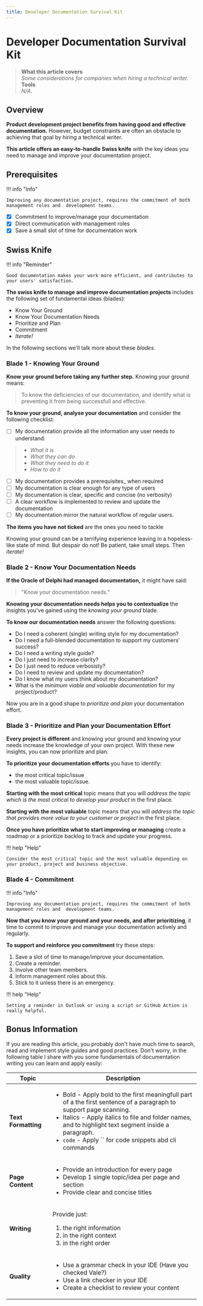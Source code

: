 ```yaml
---
title: Developer Documentation Survival Kit
---
```


# Developer Documentation Survival Kit

> **What this article covers**\
> _Some considerations for companies when hiring a technical writer._\
> **Tools**\
> _N/A._

## Overview

**Product development project benefits from having good and effective documentation.** However, budget constraints are often an obstacle to achieving that goal by hiring a technical writer. &#x20;

**This article offers an easy-to-handle Swiss knife** with the key ideas you need to manage and improve your documentation project. &#x20;

## Prerequisites

!!! info "Info"

    Improving any documentation project, requires the commitment of both management roles and  development teams.  
    

* [x] Commitment to improve/manage your documentation
* [x] Direct communication with management roles
* [x] Save a small slot of time for documentation work

## Swiss Knife

!!! info "Reminder"

```
Good documentation makes your work more efficient, and contributes to your users' satisfaction.
```

**The swiss knife to manage and improve documentation projects** includes the following set of fundamental ideas (blades):

* Know Your Ground
* Know Your Documentation Needs
* Prioritize and Plan
* Commitment
* _Iterate!_

In the following sections we'll talk more about these _blades_.

### Blade 1 - Knowing Your Ground

**Know your ground before taking any further step.** Knowing your ground means:

> To know the deficiencies of our documentation, and identify what is preventing it from being successfull and effective. &#x20;

**To know your ground, analyse your documentation** and consider the following checklist:

* [ ] My documentation provide all the information any user needs to understand:

> * _What it is_
> * _What they can do_
> * _What they need to do it_
> * _How to do it_

* [ ] My documentation provides a prerequisites\_ when required
* [ ] My documentation is clear enough for any type of users
* [ ] My documentation is clear, specific and concise (no verbosity)
* [ ] A clear workflow is implemented to review and update the documentation
* [ ] My documentation mirror the natural workflow of regular users.

**The items you have not ticked** are the ones you need to tackle

Knowing your ground can be a terrifying experience leaving in a hopeless-like state of mind. But despair do not! Be patient, take small steps. Then _iterate!_

### Blade 2 - Know Your Documentation Needs

**If the Oracle of Delphi had managed documentation,** it might have said:

> "Know your documentation needs."

**Knowing your documentation needs helps you to contextualize** the insights you've gained using the _knowing your ground_ blade.

**To know our documentation needs** answer the following questions:

* Do I need a coherent (single) writing style for my documentation?
* Do I need a full-blended documentation to support my customers' success?
* Do I need a writing style guide?
* Do I just need to increase clarity?
* Do I just need to reduce verbosisty?
* Do I need to review and update my documentation?
* Do I know what my users think about my documentation?
* What is the _minimum viable and valuable documentation_ for my project/product?

Now you are in a good shape to _prioritize and plan_ your documentation effort.

### Blade 3 - Prioritize and Plan your Documentation Effort

**Every project is different** and knowing your ground and knowing your needs increase the knowledge of your own project. With these new insights, you can now prioritize and plan.

**To prioritize your documentation efforts** you have to identify:

* the most critical topic/issue
* the most valuable topic/issue.

**Starting with the most critical** topic means that you will _address the topic which is the most critical to develop your product_ in the first place.

**Starting with the most valuable** topic means that you will _address the topic that provides more value to your customer or project_ in the first place.

**Once you have prioritize what to start improving or managing** create a roadmap or a prioritize backlog to track and update your progress.

!!! help "Help"

```
Consider the most critical topic and the most valuable depending on your product, project and business objective.
```

### Blade 4 - Commitment

!!! info "Info"

```
Improving any documentation project, requires the commitment of both management roles and  development teams.
```

**Now that you know your ground and your needs, and after prioritizing**, it time to commit to improve and manage your documentation actively and regularly.

**To support and reinforce you commitment** try these steps:

1. Save a slot of time to manage/improve your documentation.
2. Create a reminder.
3. Involve other team members.
4. Inform management roles about this.
5. Stick to it unless there is an emergency.

!!! help "Help"

```
Setting a reminder in Outlook or using a script or GitHub Action is really helpful. 
```

## Bonus Information

If you are reading this article, you probably don't have much time to search, read and implement style guides and good practices. Don't worry, in the following table I share with you some fundamentals of documentation writing you can learn and apply easily:

| Topic               | Description                                                                                                                                                                                                                                                                                                            |
| ------------------- | ---------------------------------------------------------------------------------------------------------------------------------------------------------------------------------------------------------------------------------------------------------------------------------------------------------------------- |
| **Text Formatting** | <ul><li>Bold - Apply bold to the first meaningfull part of a the first sentence of a paragraph to support page scanning.</li><li>Italics - Apply italics to file and folder names, and to highlight text segment inside a paragraph.</li><li><code>code</code> - Apply `` for code snippets abd cli commands</li></ul> |
| **Page Content**    | <ul><li>Provide an introduction for every page</li><li>Develop 1 single topic/idea per page and section</li><li>Provide clear and concise titles</li></ul>                                                                                                                                                             |
| **Writing**         | <p>Provide just:</p><ol><li>the right information</li><li>in the right context</li><li>in the right order</li></ol>                                                                                                                                                                                                    |
| **Quality**         | <ul><li>Use a grammar check in your IDE (Have you checked Vale?)</li><li>Use a link checker in your IDE</li><li>Create a checklist to review your content</li></ul>                                                                                                                                                    |
